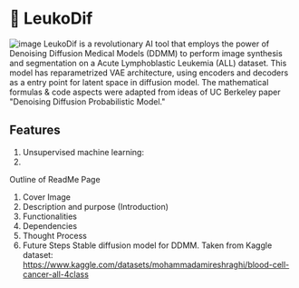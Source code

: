 # 🏥 LeukoDif
![image](https://github.com/harinik05/LeukoDif/assets/63025647/2fe5d9ec-d993-4f39-8a32-44c606febe5c)
LeukoDif is a revolutionary AI tool that employs the power of Denoising Diffusion Medical Models (DDMM) to perform image synthesis and segmentation on a Acute Lymphoblastic Leukemia (ALL) dataset. This model has reparametrized VAE architecture, using encoders and decoders as a entry point for latent space in diffusion model. The mathematical formulas & code aspects were adapted from ideas of UC Berkeley paper "Denoising Diffusion Probabilistic Model." 

## Features
1. Unsupervised machine learning:
2. 
Outline of ReadMe Page
1. Cover Image
2. Description and purpose (Introduction)
3. Functionalities
4. Dependencies
5. Thought Process
6. Future Steps
Stable diffusion model for DDMM. Taken from Kaggle dataset: https://www.kaggle.com/datasets/mohammadamireshraghi/blood-cell-cancer-all-4class
